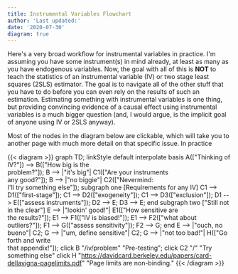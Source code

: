 ```yaml
---
title: Instrumental Variables Flowchart
author: 'Last updated:'
date: '2020-07-30'
diagram: true
---
```


Here's a very broad workflow for instrumental variables in practice. I'm assuming you have some instrument(s) in mind already, at least as many as you have endogenous variables. Now, the goal with all of this is **NOT** to teach the statistics of an instrumental variable (IV) or two stage least squares (2SLS) estimator. The goal is to navigate all of the other stuff that you have to do before you can even rely on the results of such an estimation. Estimating something with instrumental variables is one thing, but providing convincing evidence of a causal effect using instrumental variables is a much bigger question (and, I would argue, is the implicit goal of anyone using IV or 2SLS anyway).

Most of the nodes in the diagram below are clickable, which will take you to another page with much more detail on that specific issue. In practice


{{< diagram >}}
graph TD;
    linkStyle default interpolate basis
    A(["Thinking of IV?"]) --> B(["How big is the<br> problem?"]);
    B --> |"it's big"| C1(["Are your instruments<br> any good?"]);
    B --> |"no biggie"| C2(["Nevermind:<br> I'll try something else"]);
    subgraph one [Requirements for any IV]
    C1 --> D1(["first-stage"]);
    C1 --> D2(["exogeneity"]);
    C1 --> D3(["exclusion"]);
    D1 --> E(["assess instruments"]);
    D2 --> E;
    D3 --> E;
    end
    subgraph two ["Still not in the clear"]
    E --> |"lookin' good!"| E1(["How sensitive are<br> the results?"]);
    E1 --> F1(["IV is biased!"]);
    E1 --> F2(["what about outliers?"]);
    F1 --> G(["assess sensitivity"]);
    F2 --> G;
    end
    E --> |"ouch, no bueno"| C2;
    G --> |"um, define sensitive"| C2;
    G --> |"not too bad!"| H(["Go forth and write<br> that appendix!"]);
    click B "/iv/problem" "Pre-testing";
    click C2 "/" "Try something else"
    click H "https://davidcard.berkeley.edu/papers/card-dellavigna-pagelimits.pdf" "Page limits are non-binding."
{{< /diagram >}}
